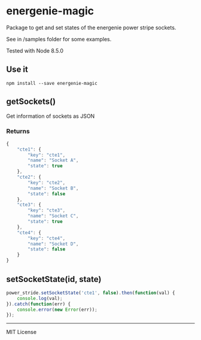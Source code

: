 # energenie-magic
Package to get and set states of the energenie power stripe sockets.

See in /samples folder for some examples.

Tested with Node 8.5.0

## Use it
``` 
npm install --save energenie-magic 
```

## getSockets()
Get information of sockets as JSON

### Returns
```javascript
{
	"cte1": {
		"key": "cte1",
		"name": "Socket A",
		"state": true
	},
	"cte2": {
		"key": "cte2",
		"name": "Socket B",
		"state": false
	},
	"cte3": {
		"key": "cte3",
		"name": "Socket C",
		"state": true
	},  
	"cte4": {
		"key": "cte4",
		"name": "Socket D",
		"state": false
	}
}
```

## setSocketState(id, state)
```javascript
power_stride.setSocketState('cte1', false).then(function(val) {
    console.log(val);
}).catch(function(err) {
    console.error(new Error(err));
});
```

***
MIT License